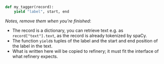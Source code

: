 ```python
def my_tagger(record): 
    yield "label", start, end
```

_Notes, remove them when you're finished_:
- The record is a dictionary, you can retrieve text e.g. as `record["text"].text`, as the record is already tokenized by spaCy.
- The function `yield`s tuples of the label and the start and end position of the label in the text.
- What is written here will be copied to refinery; it must fit the interface of what refinery expects.
